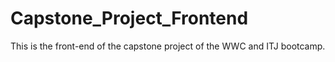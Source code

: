 # Capstone_Project_Frontend
This is the front-end of the capstone project of the WWC and ITJ bootcamp.
